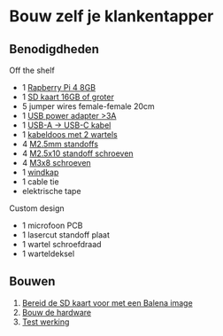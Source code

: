 # Bouw zelf je klankentapper

## Benodigdheden

Off the shelf

* 1 [Rapberry Pi 4 8GB](https://www.mouser.be/ProductDetail/Raspberry-Pi/RPI4-MODBP-4GB-BULK)
* 1 [SD kaart 16GB of groter](https://www.alternate.be/SanDisk/Extreme-microSDHC-32-GB-geheugenkaart/html/product/1363777)
* 5 jumper wires female-female 20cm
* 1 [USB power adapter >3A](https://www.kabelshop.nl/Goobay-USB-A-naar-USB-C-kabel-1-5-meter-USB-3-0-100-koper-Haaks-Zwart-66502-i20735-t287530.html)
* 1 [USB-A -> USB-C kabel](https://www.action.com/nl-nl/p/sologic-datakabel-usb-c-3/)
* 1 [kabeldoos met 2 wartels](https://www.elektroshop.nl/attema-kabeldoos-ak2-ip65-3-wartels-cable-mate-2290-nl.html)
* 4 [M2.5mm standoffs](https://be.farnell.com/ettinger/05-12-103/spacer-m2-5x10-ni/dp/1466834)
* 4 [M2.5x10 standoff schroeven](https://be.farnell.com/ettinger/01-51-221/screw-pan-head-torx-steel-m2-5/dp/2494520)
* 4 [M3x8 schroeven](https://be.farnell.com/ettinger/01-17-339/screw-pan-head-phillips-ss-a4/dp/2494517)
* 1 [windkap](https://www.bax-shop.be/nl/microfoon-windkappen/devine-ws-55-set-van-5-windkappen)
* 1 cable tie
* elektrische tape

Custom design

* 1 microfoon PCB
* 1 lasercut standoff plaat
* 1 wartel schroefdraad
* 1 warteldeksel

## Bouwen

1. [Bereid de SD kaart voor met een Balena image](software.md)
2. [Bouw de hardware](hardware.md)
3. [Test werking](test.md)
